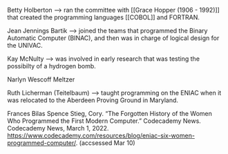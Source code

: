 Betty Holberton --> ran the committee with [[Grace Hopper (1906 - 1992)]] that created the programming languages [[COBOL]] and FORTRAN.

Jean Jennings Bartik --> joined the teams that programmed the Binary Automatic Computer (BINAC), and then was in charge of logical design for the UNIVAC.

Kay McNulty --> was involved in early research that was testing the possibilty of a hydrogen bomb.

Narlyn Wescoff Meltzer

Ruth Licherman (Teitelbaum) --> taught programming on the ENIAC when it was relocated to the Aberdeen Proving Ground in Maryland.

Frances Bilas Spence
	Stieg, Cory. “The Forgotten History of the Women Who Programmed the First Modern Computer.” Codecademy News. Codecademy News, March 1, 2022. https://www.codecademy.com/resources/blog/eniac-six-women-programmed-computer/. (accsessed Mar 10)